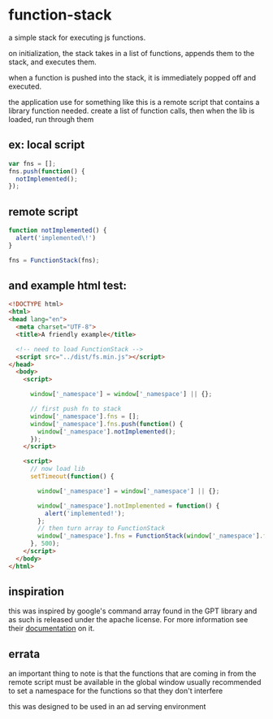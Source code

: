 function-stack
==============

a simple stack for executing js functions.

on initialization, the stack takes in a list of functions,
appends them to the stack, and executes them.

when a function is pushed into the stack, it is immediately popped off
and executed.

the application use for something like this is a remote script that contains a
library function needed. create a list of function calls, then when the lib is 
loaded, run through them


ex:
local script
------------

```javascript
var fns = [];
fns.push(function() {
  notImplemented();
});
```
remote script
-------------

```javascript
function notImplemented() {
  alert('implemented\!')
}

fns = FunctionStack(fns);
```

and example html test:
----------------------
```html
<!DOCTYPE html>
<html>
<head lang="en">
  <meta charset="UTF-8">
  <title>A friendly example</title>

  <!-- need to load FunctionStack -->
  <script src="../dist/fs.min.js"></script>
</head>
  <body>
    <script>

      window['_namespace'] = window['_namespace'] || {};

      // first push fn to stack
      window['_namespace'].fns = [];
      window['_namespace'].fns.push(function() {
        window['_namespace'].notImplemented();
      });
    </script>

    <script>
      // now load lib
      setTimeout(function() {

        window['_namespace'] = window['_namespace'] || {};

        window['_namespace'].notImplemented = function() {
          alert('implemented!');
        };
        // then turn array to FunctionStack
        window['_namespace'].fns = FunctionStack(window['_namespace'].fns);
      }, 500);
    </script>
  </body>
</html>
```

inspiration
-----------

this was inspired by google's command array found in the GPT library
and as such is released under the apache license. For more information
see their [documentation](https://developers.google.com/doubleclick-gpt/reference#googletag.CommandArray) on it.



errata
------

an important thing to note is that the functions that are coming
in from the remote script must be available in the global window
usually recommended to set a namespace for the functions so that
they don't interfere

this was designed to be used in an ad serving environment